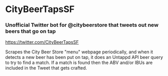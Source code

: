 CityBeerTapsSF
==============
### Unofficial Twitter bot for @citybeerstore that tweets out new beers that go on tap

https://twitter.com/CityBeerTapsSF

Scrapes the City Beer Store "menu" webpage periodically, and when it detects
a new beer has been put on tap, it does an Untappd API beer query to try to
find a match. If a match is found then the ABV and/or IBUs are included
in the Tweet that gets crafted.

